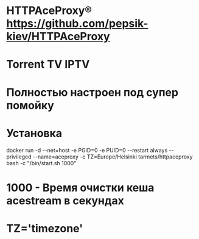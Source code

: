 # HTTPAceProxy® https://github.com/pepsik-kiev/HTTPAceProxy

# Torrent TV IPTV

# Полностью настроен под супер помойку

# Установка

docker run -d --net=host -e PGID=0 -e PUID=0 --restart always --privileged --name=aceproxy -e TZ=Europe/Helsinki tarmets/httpaceproxy bash -c "/bin/start.sh 1000"

# 1000 - Время очистки кеша acestream в секундах

# TZ='timezone'


